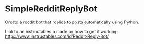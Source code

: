 # SimpleRedditReplyBot
Create a reddit bot that replies to posts automatically using Python.

Link to an instructables a made on how to get it working:
https://www.instructables.com/id/Reddit-Reply-Bot/
